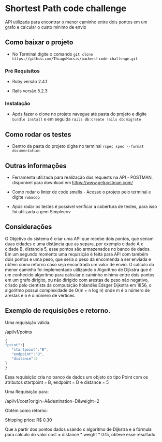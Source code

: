 # Shortest Path code challenge

API utilizada para encontrar o menor caminho entre dois pontos em um grafo e calcular o custo mínimo de envio

## Como baixar o projeto

* No Terminal digite o comando ```git clone https://github.com/ThiagoHocsis/backend-code-challenge.git```

### Pré Requisitos

* Ruby versão 2.4.1

* Rails versão 5.2.3


### Instalação

* Após fazer o clone no projeto navegue até pasta do projeto e digite ```bundle install``` e em seguida ```rails db:create rails db:migrate```


## Como rodar os testes

* Dentro da pasta do projeto digite no terminal ```rspec spec --format documentation```


## Outras informações

* Ferramenta utilizada para realização dos requests na API - POSTMAN, disponivel para download em
https://www.getpostman.com/

* Como rodar o linter de code smells - Acesso o projeto pelo terminal e digite ```rubocop```

* Após rodar os testes é possivel verificar a cobertura de testes, para isso foi utilizada a gem Simplecov

## Considerações

O Objetivo do sistema é criar uma API que recebe dois pontos, que seriam duas cidades e uma distância que as separa, 
por exemplo cidade A e cidade B, distancia 5, esse pontos são armazenados no banco de dados.
Em um segundo momento uma requisição é feita para API com também dois pontos e uma peso, que seria o peso da encomenda a
ser enviada e obtem como retorno caso seja encontrada um valor de envio.
O calculo do menor caminho foi implementado utilizando o Algoritmo de Dijkstra que é um conhecido algoritmo para calcular o caminho mínimo entre dois
pontos em um grafo dirigito, ou não dirigido com arestas de peso não negativo,
criado pelo cientista da computação holandês Edsger Dijkstra em 1856, o algoritmo possui complexidade de O(m + n log n)
onde m é o número de arestas e n é o número de vértices.

## Exemplo de requisições e retorno.

Uma requisição válida.

/api/v1/points

```javascript
{
"point":{ 
   "startpoint":"B",
   "endpoint":"D",
   "distance":5
}	
}
```

Essa requisição cria no banco de dados um objeto do tipo Point com os atributos startpoint = B, endpoint = D e distance = 5


Uma Requisição para:
 
 /api/v1/cost?origin=A&destination=D&weight=2

Obtém como retorno:

Shipping price: R$ 0.30

Que a partir dos pontos dados usando o algoritmo de Dijkstra e a fórmula para cálculo do valor cost = distance * weight * 0.15,
obteve esse resultado.

 

